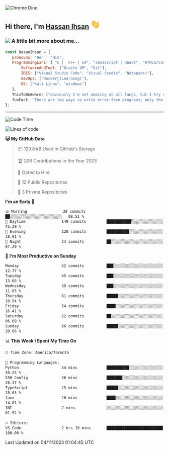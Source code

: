  <!--
**HasanIhsan/HasanIhsan** is a ✨ _special_ ✨ repository because its `README.md` (this file) appears on your GitHub profile.
-->

![Chrome Dino](https://mir-s3-cdn-cf.behance.net/project_modules/max_1200/4ff07986208593.5d9a654e92f36.gif)


<h2 align="left">Hi there, I'm <a href="https://www.linkedin.com/in/hassan-ihsan-045b11231/" target="_blank" rel="noopener noreferrer">Hassan Ihsan</a> <img src="https://raw.githubusercontent.com/ABSphreak/ABSphreak/master/gifs/Hi.gif" height="30" />
 
 
 ### <img src="https://media.giphy.com/media/VgCDAzcKvsR6OM0uWg/giphy.gif" width="50"> A little bit more about me...  
 
 ```javascript
const HasanIhsan = {
    pronouns: "He" | "Him",
    ProgrammingLans: [ "C |  C++ | C#", "Javascript | React", "HTML5/CSS", "JSON", "Java"],
        SoftwareAndTool: ["Oracle VM", "Git"],
        IDES: ["Visual Studio Code", "Visual Studio", "Notepad++"],
        devOps: ["Docker🐳(Learning)"], 
        OS: ["Kali Linux", "windows"]
    },
    ThisToBeAware: ["obviously I'm not amazing at all langs, but I try my best not to go rusty"], 
    funFact: "There are two ways to write error-free programs; only the third one works"
};
```
 
 --- 

<!--START_SECTION:waka-->
![Code Time](http://img.shields.io/badge/Code%20Time-241%20hrs%2047%20mins-blue)

![Lines of code](https://img.shields.io/badge/From%20Hello%20World%20I%27ve%20Written-1.0%20million%20lines%20of%20code-blue)

**🐱 My GitHub Data** 

> 📦 129.8 kB Used in GitHub's Storage 
 > 
> 🏆 206 Contributions in the Year 2023
 > 
> 💼 Opted to Hire
 > 
> 📜 12 Public Repositories 
 > 
> 🔑 3 Private Repositories 
 > 
**I'm an Early 🐤** 

```text
🌞 Morning                28 commits          ██░░░░░░░░░░░░░░░░░░░░░░░   08.51 % 
🌆 Daytime                149 commits         ███████████░░░░░░░░░░░░░░   45.29 % 
🌃 Evening                128 commits         ██████████░░░░░░░░░░░░░░░   38.91 % 
🌙 Night                  24 commits          ██░░░░░░░░░░░░░░░░░░░░░░░   07.29 % 
```
📅 **I'm Most Productive on Sunday** 

```text
Monday                   42 commits          ███░░░░░░░░░░░░░░░░░░░░░░   12.77 % 
Tuesday                  45 commits          ███░░░░░░░░░░░░░░░░░░░░░░   13.68 % 
Wednesday                39 commits          ███░░░░░░░░░░░░░░░░░░░░░░   11.85 % 
Thursday                 61 commits          █████░░░░░░░░░░░░░░░░░░░░   18.54 % 
Friday                   54 commits          ████░░░░░░░░░░░░░░░░░░░░░   16.41 % 
Saturday                 22 commits          ██░░░░░░░░░░░░░░░░░░░░░░░   06.69 % 
Sunday                   66 commits          █████░░░░░░░░░░░░░░░░░░░░   20.06 % 
```


📊 **This Week I Spent My Time On** 

```text
🕑︎ Time Zone: America/Toronto

💬 Programming Languages: 
Python                   54 mins             ██████████░░░░░░░░░░░░░░░   39.23 % 
SSH Config               36 mins             ███████░░░░░░░░░░░░░░░░░░   26.37 % 
TypeScript               25 mins             █████░░░░░░░░░░░░░░░░░░░░   18.03 % 
Java                     20 mins             ████░░░░░░░░░░░░░░░░░░░░░   14.81 % 
INI                      2 mins              ░░░░░░░░░░░░░░░░░░░░░░░░░   01.52 % 

🔥 Editors: 
VS Code                  2 hrs 19 mins       █████████████████████████   100.00 % 
```


 Last Updated on 04/11/2023 01:04:45 UTC
<!--END_SECTION:waka-->
 
 
